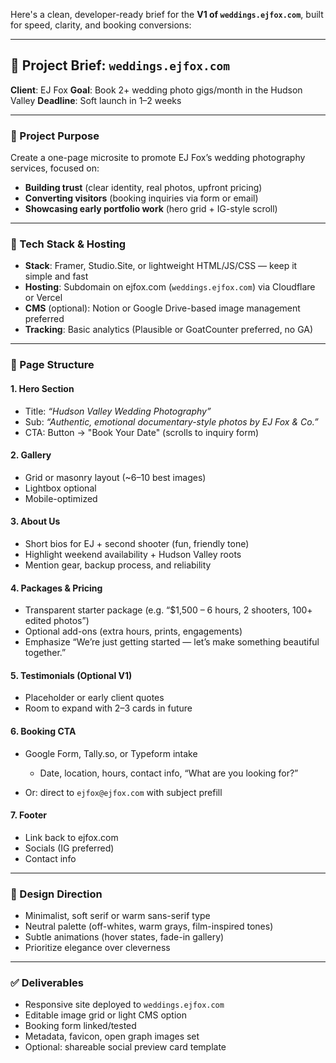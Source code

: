 Here's a clean, developer-ready brief for the **V1 of `weddings.ejfox.com`**, built for speed, clarity, and booking conversions:

---

## 📸 Project Brief: `weddings.ejfox.com`

**Client**: EJ Fox
**Goal**: Book 2+ wedding photo gigs/month in the Hudson Valley
**Deadline**: Soft launch in 1–2 weeks

---

### 🧭 Project Purpose

Create a one-page microsite to promote EJ Fox’s wedding photography services, focused on:

- **Building trust** (clear identity, real photos, upfront pricing)
- **Converting visitors** (booking inquiries via form or email)
- **Showcasing early portfolio work** (hero grid + IG-style scroll)

---

### 🔧 Tech Stack & Hosting

- **Stack**: Framer, Studio.Site, or lightweight HTML/JS/CSS — keep it simple and fast
- **Hosting**: Subdomain on ejfox.com (`weddings.ejfox.com`) via Cloudflare or Vercel
- **CMS** (optional): Notion or Google Drive-based image management preferred
- **Tracking**: Basic analytics (Plausible or GoatCounter preferred, no GA)

---

### 🧱 Page Structure

#### 1. **Hero Section**

- Title: _“Hudson Valley Wedding Photography”_
- Sub: _“Authentic, emotional documentary-style photos by EJ Fox & Co.”_
- CTA: Button → "Book Your Date" (scrolls to inquiry form)

#### 2. **Gallery**

- Grid or masonry layout (\~6–10 best images)
- Lightbox optional
- Mobile-optimized

#### 3. **About Us**

- Short bios for EJ + second shooter (fun, friendly tone)
- Highlight weekend availability + Hudson Valley roots
- Mention gear, backup process, and reliability

#### 4. **Packages & Pricing**

- Transparent starter package (e.g. “\$1,500 – 6 hours, 2 shooters, 100+ edited photos”)
- Optional add-ons (extra hours, prints, engagements)
- Emphasize “We’re just getting started — let’s make something beautiful together.”

#### 5. **Testimonials (Optional V1)**

- Placeholder or early client quotes
- Room to expand with 2–3 cards in future

#### 6. **Booking CTA**

- Google Form, Tally.so, or Typeform intake

  - Date, location, hours, contact info, “What are you looking for?”

- Or: direct to `ejfox@ejfox.com` with subject prefill

#### 7. **Footer**

- Link back to ejfox.com
- Socials (IG preferred)
- Contact info

---

### 🎨 Design Direction

- Minimalist, soft serif or warm sans-serif type
- Neutral palette (off-whites, warm grays, film-inspired tones)
- Subtle animations (hover states, fade-in gallery)
- Prioritize elegance over cleverness

---

### ✅ Deliverables

- Responsive site deployed to `weddings.ejfox.com`
- Editable image grid or light CMS option
- Booking form linked/tested
- Metadata, favicon, open graph images set
- Optional: shareable social preview card template
